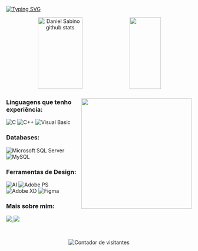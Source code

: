 <!--
<img width=100% src="https://capsule-render.vercel.app/api?type=waving&color=00bfbf&height=120&section=header"/>
-->
<br><br>

[![Typing SVG](https://readme-typing-svg.herokuapp.com/?color=ABBEDB&size=35&center=true&vCenter=true&width=1000&lines=Olá,+me+chamo+Daniel+Sabino!;Bacharel+em+Ciência+da+Computação.;Seja+bem-vindo!;Building+a+beautiful+burrow+🦊🌱)](https://git.io/typing-svg)

<div align="center">  
  <img width="49%" height="195px" src="https://github-readme-stats.vercel.app/api?username=d-sabino&show_icons=true&count_private=true&hide_border=true&title_color=ABBEDB&icon_color=ABBEDB&text_color=ABBEDB&bg_color=0d1117" alt="Daniel Sabino github stats" /> 
  <img width="41%" height="195px" src="https://github-readme-stats.vercel.app/api/top-langs/?username=d-sabino&layout=compact&hide_border=true&title_color=ABBEDB&ABBEDB=00bfbf&bg_color=0d1117" />
</div>

<div>
  <div width="50%" align="right"> <!-- DIV, GIF RAPOSA -->
    <img align="right" height = 300px src="https://user-images.githubusercontent.com/40477679/217058740-d31ccc21-b7cd-4f4e-ad3a-6e068b262fc7.gif" />
  </div>  
  
  <div width="50%" align="left">
<h3 align="left">Linguagens que tenho experiência:</h3>
<p align="left">
  <img alt="C" src="https://img.shields.io/badge/C-0D1117?style=for-the-badge&logo=c&labelColor=0D1117&textColor=0D1117"/>
  <img alt="C++" src="https://img.shields.io/badge/C%2B%2B-0D1117?style=for-the-badge&logo=c%2B%2B&labelColor=0D1117&textColor=0D1117"/>
  <img alt="Visual Basic" src="https://img.shields.io/badge/Visual%20Basic-0D1117?style=for-the-badge&logo=visual-basic&labelColor=0D1117&textColor=0D1117"/>
</p>

<h3 align="left">Databases:</h3>
<p align="left">
  <img alt="Microsoft SQL Server" src="https://img.shields.io/badge/Microsoft%20SQL%20Sever-0D1117?style=for-the-badge&logo=microsoft%20sql%20server&labelColor=0D1117&textColor=0D1117"/>
  <img alt="MySQL" src="https://img.shields.io/badge/mysql-0D1117?style=for-the-badge&logo=mysql&labelColor=0D1117&textColor=0D1117"/>
</p>

<h3 align="left">Ferramentas de Design:</h3>
<p align="left">
  <img alt="AI" src="https://img.shields.io/badge/adobe%20illustrator-0D1117?style=for-the-badge&logo=adobe-illustrator&labelColor=0D1117&textColor=0D1117"/>
  <img alt="Adobe PS" src="https://img.shields.io/badge/adobe%20photoshop-0D1117?style=for-the-badge&logo=adobe-photoshop&labelColor=0D1117&textColor=0D1117"/>
  <img alt="Adobe XD" src="https://img.shields.io/badge/Adobe%20XD-0D1117?style=for-the-badge&logo=Adobe%20XD&labelColor=0D1117&textColor=0D1117"/>
  <img alt="Figma" src="https://img.shields.io/badge/-Figma-0D1117?style=for-the-badge&logo=figma&labelColor=0D1117&textColor=0D1117"/>
</p>

<h3 align="left">Mais sobre mim:</h3>
  <a href="https://www.behance.net/d-sabino">
    <img src = "https://img.shields.io/badge/Behance-0D1117?style=for-the-badge&logo=behance&labelColor=0D1117&textColor=0D1117" />
  </a>

  <a href="https://www.linkedin.com/in/daniel-sabino/">
    <img src = "https://img.shields.io/badge/-LinkedIn-0D1117?style=for-the-badge&logo=linkedin&labelColor=0D1117&textColor=0D1117" target = "_ blank "/>
  </a>
</p>
</div>

</div>

<!--
[![Ashutosh's github activity graph](https://github-readme-activity-graph.cyclic.app/graph?username=d-sabino&bg_color=00000000&color=ABBEDB&line=ABBEDB&point=4C6B9E&area=true&hide_border=true)](https://github.com/ashutosh00710/github-readme-activity-graph)
-->

<div align="center">
  <br>
  <p align="center"> <img src="https://komarev.com/ghpvc/?username=d-sabino&color=ABBEDB" alt="Contador de visitantes" /> </p>
<br></div>

<!--
<img width=100% src="https://capsule-render.vercel.app/api?type=waving&color=ABBEDB&height=120&section=footer"/>
-->
